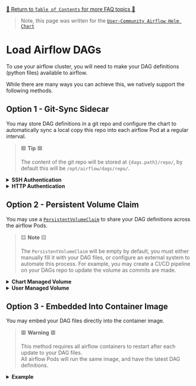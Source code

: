 [🔗 Return to `Table of Contents` for more FAQ topics 🔗](https://github.com/airflow-helm/charts/tree/main/charts/airflow#frequently-asked-questions)

> Note, this page was written for the [`User-Community Airflow Helm Chart`](https://github.com/airflow-helm/charts/tree/main/charts/airflow)

# Load Airflow DAGs

To use your airflow cluster, you will need to make your DAG definitions (python files) available to airflow.

While there are many ways you can achieve this, we natively support the following methods.

## Option 1 - Git-Sync Sidecar 

You may store DAG definitions in a git repo and configure the chart to automatically sync a local copy this repo into each airflow Pod at a regular interval.

> 🟦 __Tip__ 🟦
>
> The content of the git repo will be stored at `{dags.path}/repo/`, 
> by default this will be `/opt/airflow/dags/repo/`.

<details>
<summary>
  <a id="ssh-authentication"></a>
  <b>SSH Authentication</b>
</summary>

---

The git-sync sidecars can access the git repo using SSH authentication.

For example to sync `git@github.com:USERNAME/REPOSITORY.git` using the RSA keys stored in `Secret/airflow-ssh-git-secret`:

```yaml
airflow:
  config:
    ## NOTE: set by `dags.gitSync.syncWait`, unless you override it
    #AIRFLOW__SCHEDULER__DAG_DIR_LIST_INTERVAL: 60

dags:
  ## NOTE: this is the default value
  path: /opt/airflow/dags
  
  gitSync:
    enabled: true
    
    ## NOTE: some git providers will need an `ssh://` prefix
    repo: "git@github.com:USERNAME/REPOSITORY.git"
    branch: "master"
    revision: "HEAD"
    
    ## the sub-path within your repo where dags are located
    ## NOTE: airflow will only see dags under this path, but the whole repo will still be synced
    #repoSubPath: "path/to/dags"
    
    ## number of seconds to wait between syncs
    ## NOTE: also sets `AIRFLOW__SCHEDULER__DAG_DIR_LIST_INTERVAL` unless overwritten in `airflow.config`
    syncWait: 60
    
    ## the max number of seconds allowed for a complete sync
    ## NOTE: if your repo takes a very long time to sync, you may need to increase this value
    #syncTimeout: 120
    
    ## the number of consecutive failures allowed before aborting
    ## NOTE: if your repo regularly has intermittent failures, you may wish to set a non-0 value
    #maxFailures: 0
    
    sshSecret: "airflow-ssh-git-secret"
    sshSecretKey: "id_rsa"
    
    ## NOTE: "known_hosts" verification can be disabled by setting to "" 
    sshKnownHosts: |-
      github.com ssh-rsa AAAAB3NzaC1yc2EAAAABIwAAAQEAq2A7hRGmdnm9tUDbO9IDSwBK6TbQa+PXYPCPy6rbTrTtw7PHkccKrpp0yVhp5HdEIcKr6pLlVDBfOLX9QUsyCOV0wzfjIJNlGEYsdlLJizHhbn2mUjvSAHQqZETYP81eFzLQNnPHt4EVVUh7VfDESU84KezmD5QlWpXLmvU31/yMf+Se8xhHTvKSCZIFImWwoG6mbUoWf9nzpIoaSjB+weqqUUmpaaasXVal72J+UX2B+2RPW3RcT0eOzQgqlJL3RKrTJvdsjE3JEAvGq3lGHSZXy28G3skua2SmVi/w4yCE6gbODqnTWlg7+wC604ydGXA8VJiS5ap43JXiUFFAaQ==
```

> 🟦 __Tip__ 🟦
>
> You may create `Secret/airflow-ssh-git-secret` using this command,
> if you have the SSH private key stored under `$HOME/.ssh/id_rsa`:
> 
> ```shell
> kubectl create secret generic \
>   airflow-ssh-git-secret \
>   --from-file=id_rsa=$HOME/.ssh/id_rsa \
>   --namespace my-airflow-namespace
> ```

</details>

<details>
<summary>
  <a id="https-authentication"></a>
  <b>HTTP Authentication</b>
</summary>

---

The git-sync sidecars can access the git repo using HTTP authentication.

For example, to sync `https://github.com/USERNAME/REPOSITORY.git` using the HTTP credentials stored in `Secret/airflow-http-git-secret`:

```yaml
airflow:
  config:
    ## NOTE: set by `dags.gitSync.syncWait`, unless you override it
    #AIRFLOW__SCHEDULER__DAG_DIR_LIST_INTERVAL: 60

dags:
  ## NOTE: this is the default value
  path: /opt/airflow/dags
  
  gitSync:
    enabled: true
    
    repo: "https://github.com/USERNAME/REPOSITORY.git"
    branch: "master"
    revision: "HEAD"
    
    ## the sub-path within your repo where dags are located
    ## NOTE: airflow will only see dags under this path, but the whole repo will still be synced
    #repoSubPath: "path/to/dags"
    
    ## number of seconds to wait between syncs
    ## NOTE: also sets `AIRFLOW__SCHEDULER__DAG_DIR_LIST_INTERVAL` unless overwritten in `airflow.config`
    syncWait: 60
    
    ## the max number of seconds allowed for a complete sync
    ## NOTE: if your repo takes a very long time to sync, you may need to increase this value
    #syncTimeout: 120
    
    ## the number of consecutive failures allowed before aborting
    ## NOTE: if your repo regularly has intermittent failures, you may wish to set a non-0 value
    #maxFailures: 0
    
    httpSecret: "airflow-http-git-secret"
    httpSecretUsernameKey: username
    httpSecretPasswordKey: password
```

> 🟦 __Tip__ 🟦
>
> You may create `Secret/airflow-http-git-secret` using this command, 
> replacing `MY_GIT_USERNAME` and `MY_GIT_TOKEN` with your HTTP credentials:
> 
> ```shell
> kubectl create secret generic \
>   airflow-http-git-secret \
>   --from-literal=username='MY_GIT_USERNAME' \
>   --from-literal=password='MY_GIT_TOKEN' \
>   --namespace my-airflow-namespace
> ```

</details>

## Option 2 - Persistent Volume Claim

You may use a [`PersistentVolumeClaim`](https://kubernetes.io/docs/concepts/storage/persistent-volumes/) to share your DAG definitions across the airflow Pods.

> 🟨 __Note__ 🟨
>
> The `PersistentVolumeClaim` will be empty by default,
> you must either manually fill it with your DAG files, or configure an external system to automate this process.
> For example, you may create a CI/CD pipeline on your DAGs repo to update the volume as commits are made.

<details>
<summary>
  <a id="chart-managed-volume"></a>
  <b>Chart Managed Volume</b>
</summary>

---

The chart can manage the initial creation of a PersistentVolumeClaim for your DAG files.

> 🟦 __Tip__ 🟦
>
> The name of the `PersistentVolumeClaim` will be your helm release-name with `"-dags"` appended.
> <br>
> For example, if you use `helm install my-airflow ...`, the PVC will be called `my-airflow-dags`.

For example, to have the chart create a PersistentVolumeClaim with the `storageClass` called `default` and a `size` of `1Gi`:

```yaml
dags:
  ## NOTE: this is the default value
  path: /opt/airflow/dags
  
  persistence:
    enabled: true
    
    ## NOTE: set `storageClass` to "" for the cluster-default
    storageClass: "default" 
    
    ## NOTE: some types of StorageClass will ignore this request (for example, EFS)
    size: 1Gi
    
    ## NOTE: as multiple Pods read the DAGs concurrently this MUST be ReadOnlyMany or ReadWriteMany
    accessMode: ReadOnlyMany
```

</details>

<details>
<summary>
  <a id="user-managed-volume"></a>
  <b>User Managed Volume</b>
</summary>

---

If you wish to take more control of the PersistentVolumeClaim used for your DAG files, you may create a 
[`PersistentVolumeClaim`](https://kubernetes.io/docs/concepts/storage/persistent-volumes/#persistentvolumeclaims) 
resource inside your helm install namespace and then tell the chart to use it.

For example, to have the chart use an existing PersistentVolumeClaim called `my-dags-pvc`:

```yaml
dags:
  ## NOTE: this is the default value
  path: /opt/airflow/dags
  
  persistence:
    enabled: true
    
    ## NOTE: this is name of your existing volume
    existingClaim: my-dags-pvc
    
    ## NOTE: as multiple Pods read the DAGs concurrently this MUST be ReadOnlyMany or ReadWriteMany
    accessMode: ReadOnlyMany
```

</details>

## Option 3 - Embedded Into Container Image

You may embed your DAG files directly into the container image.

> 🟥 __Warning__ 🟥
>
> This method requires all airflow containers to restart after each update to your DAG files.
> <br>
> All airflow Pods will run the same image, and have the latest DAG definitions.

<details>
<summary>
  <a id="example"></a>
  <b>Example</b>
</summary>

---

This chart uses the official [`apache/airflow`](https://hub.docker.com/r/apache/airflow) Docker images.

Here is a Dockerfile that extends `apache/airflow:2.8.4-python3.9` by placing DAG files into `/opt/airflow/dags`:

```dockerfile
FROM apache/airflow:2.8.4-python3.9

## copy the content of local folder `./my_dag_folder` into container folder `/opt/airflow/dags`
COPY ./my_dag_folder /opt/airflow/dags
```

You might then build and tag this Dockerfile as `MY_REPO:MY_TAG`.

The following values tell the chart to use the `MY_REPO:MY_TAG` container image:

```yaml
airflow:
  image:
    repository: MY_REPO
    tag: MY_TAG

    ## WARNING: even if set to "Always" DO NOT reuse tag names, 
    ##          containers only pull the latest image when restarting
    pullPolicy: IfNotPresent
```

> 🟥 __Warning__ 🟥
>
> Ensure that you NEVER REUSE an image tag name.
> <br>
> This ensures that whenever you update `airflow.image.tag`, all airflow pods will restart and have the same DAGs.
> <br>
> For example, you may append a version or git hash corresponding to your DAGs:
>
> 1. `MY_REPO:MY_TAG-v1`, `MY_REPO:MY_TAG-v2`, `MY_REPO:MY_TAG-v3`
> 2. `MY_REPO:MY_TAG-0.1.0`, `MY_REPO:MY_TAG-0.1.1`, `MY_REPO:MY_TAG-0.1.3`
> 3. `MY_REPO:MY_TAG-a1a1a1a`, `MY_REPO:MY_TAG-a2a2a3a`, `MY_REPO:MY_TAG-a3a3a3a`

</details>